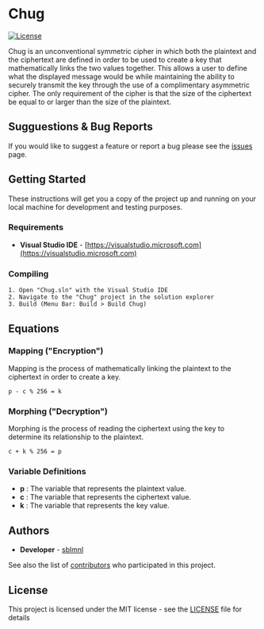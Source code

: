 # Chug

[![License](https://img.shields.io/badge/license-MIT-blue.svg)](LICENSE)

Chug is an unconventional symmetric cipher in which both the plaintext and the ciphertext are defined in order to be used to create a key that mathematically links the two values together. This allows a user to define what the displayed message would be while maintaining the ability to securely transmit the key through the use of a complimentary asymmetric cipher. The only requirement of the cipher is that the size of the ciphertext be equal to or larger than the size of the plaintext.

## Sugguestions & Bug Reports

If you would like to suggest a feature or report a bug please see the [issues](https://github.com/sblmnl/Chug/issues) page.

## Getting Started

These instructions will get you a copy of the project up and running on your local machine for development and testing purposes.

### Requirements

* **Visual Studio IDE** - [https://visualstudio.microsoft.com](https://visualstudio.microsoft.com)

### Compiling
```
1. Open "Chug.sln" with the Visual Studio IDE
2. Navigate to the "Chug" project in the solution explorer
3. Build (Menu Bar: Build > Build Chug)
```

## Equations

### **Mapping ("Encryption")**

Mapping is the process of mathematically linking the plaintext to the ciphertext in order to create a key.
```
p - c % 256 = k
```

### **Morphing ("Decryption")**

Morphing is the process of reading the ciphertext using the key to determine its relationship to the plaintext.
```
c + k % 256 = p
```

### **Variable Definitions**

* **p** :   The variable that represents the plaintext value.
* **c** :   The variable that represents the ciphertext value.
* **k** :   The variable that represents the key value.

## Authors

* **Developer** - [sblmnl](https://github.com/sblmnl)

See also the list of [contributors](https://github.com/sblmnl/Chug/contributors) who participated in this project.

## License

This project is licensed under the MIT license - see the [LICENSE](LICENSE) file for details